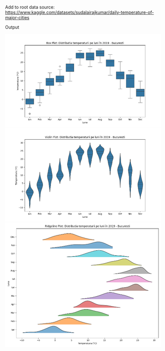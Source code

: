 Add to root data source: https://www.kaggle.com/datasets/sudalairajkumar/daily-temperature-of-major-cities 

Output

![Box Plot](Output/Box%20Plot.png)
![Violin Plot](Output/Violin%20Plot.png)
![Ridgeline Plott](Output/Ridgeline%20Plot.png)
